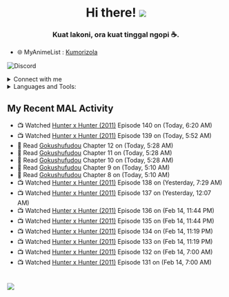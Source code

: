 <h1 align="center">Hi there! <img src="https://media.giphy.com/media/hvRJCLFzcasrR4ia7z/giphy.gif" width="25px"> </h1>
<h3 align="center">Kuat lakoni, ora kuat tinggal ngopi ☕.</h3>

- 🌐 MyAnimeList : [Kumorizola](https://myanimelist.net/animelist/Kumorizola)

![Discord](https://discord.c99.nl/widget/theme-3/761213268009943051.png)
<details>
      <summary>Connect with me</summary>
    <p align="left">
        <a href="https://www.facebook.com/kumori.hartley.1" target="blank"><img align="center"
                src="https://raw.githubusercontent.com/rahuldkjain/github-profile-readme-generator/master/src/images/icons/Social/facebook.svg"
                alt="kumori hartley" height="30" width="40" /></a>
        <a href="https://www.instagram.com/kumorizola/" target="blank"><img align="center"
                src="https://raw.githubusercontent.com/rahuldkjain/github-profile-readme-generator/master/src/images/icons/Social/instagram.svg"
                alt="kumorizola" height="30" width="40" /></a>
        <a href="https://discord.com" target="blank"><img align="center"
                src="https://raw.githubusercontent.com/rahuldkjain/github-profile-readme-generator/master/src/images/icons/Social/discord.svg"
                alt="Kumori#5882" height="30" width="40" /></a>
    </p>
</details>

<details>
    <summary align="left">Languages and Tools:</summary>
<p align="left">
      <a href="https://www.w3schools.com/css/" target="_blank">
        <img src="https://raw.githubusercontent.com/devicons/devicon/master/icons/css3/css3-original-wordmark.svg"
            alt="css3" width="40" height="40" /> </a> <a href="https://www.w3.org/html/" target="_blank"> <img
            src="https://raw.githubusercontent.com/devicons/devicon/master/icons/html5/html5-original-wordmark.svg"
            alt="html5" width="40" height="40" /> </a> <a href="https://www.java.com" target="_blank"> <img
            src="https://raw.githubusercontent.com/devicons/devicon/master/icons/java/java-original.svg" alt="java"
            width="40" height="40" /> </a> <a href="https://developer.mozilla.org/en-US/docs/Web/JavaScript"
            target="_blank"> <img
            src="https://raw.githubusercontent.com/devicons/devicon/master/icons/javascript/javascript-original.svg"
            alt="javascript" width="40" height="40" /> </a> <a href="https://nodejs.org" target="_blank"> <img
            src="https://raw.githubusercontent.com/devicons/devicon/master/icons/nodejs/nodejs-original-wordmark.svg"
            alt="nodejs" width="40" height="40" /> </a> <a href="https://www.python.org" target="_blank"> <img
            src="https://raw.githubusercontent.com/devicons/devicon/master/icons/python/python-original.svg"
            alt="python" width="40" height="40" /> </a> <a href="https://www.typescriptlang.org/" target="_blank"> <img
            src="https://raw.githubusercontent.com/devicons/devicon/master/icons/typescript/typescript-original.svg" 
            alt="typescript" width="40" height="40" /> </a> <a href="https://www.photoshop.com/en" target="_blank"> <img
            src="https://upload.wikimedia.org/wikipedia/commons/a/af/Adobe_Photoshop_CC_icon.svg" alt="photoshop" width="40" height="40"/> </a>
            <a href="https://www.adobe.com/products/premiere.html" target="_blank"> <img
            src="https://upload.wikimedia.org/wikipedia/commons/4/40/Adobe_Premiere_Pro_CC_icon.svg" alt="Premiere pro" width="40" height="40"/> </a>
            <a href="https://www.adobe.com/in/products/illustrator.html" target="_blank"> <img 
            src="https://upload.wikimedia.org/wikipedia/commons/f/fb/Adobe_Illustrator_CC_icon.svg" alt="illustrator" width="40" height="40"/> </a>
      
 </details>
 
 <h2> My Recent MAL Activity</h2>
<!-- MAL_ACTIVITY:start -->

- 📺 Watched [Hunter x Hunter (2011)](https://MyAnimeList.net/anime.php?id=11061) Episode 140 on (Today, 6:20 AM)
- 📺 Watched [Hunter x Hunter (2011)](https://MyAnimeList.net/anime.php?id=11061) Episode 139 on (Today, 5:52 AM)
- 📖 Read [Gokushufudou](https://MyAnimeList.net/manga.php?id=112922) Chapter 12 on (Today, 5:28 AM)
- 📖 Read [Gokushufudou](https://MyAnimeList.net/manga.php?id=112922) Chapter 11 on (Today, 5:28 AM)
- 📖 Read [Gokushufudou](https://MyAnimeList.net/manga.php?id=112922) Chapter 10 on (Today, 5:28 AM)
- 📖 Read [Gokushufudou](https://MyAnimeList.net/manga.php?id=112922) Chapter 9 on (Today, 5:10 AM)
- 📖 Read [Gokushufudou](https://MyAnimeList.net/manga.php?id=112922) Chapter 8 on (Today, 5:10 AM)
- 📺 Watched [Hunter x Hunter (2011)](https://MyAnimeList.net/anime.php?id=11061) Episode 138 on (Yesterday, 7:29 AM)
- 📺 Watched [Hunter x Hunter (2011)](https://MyAnimeList.net/anime.php?id=11061) Episode 137 on (Yesterday, 12:07 AM)
- 📺 Watched [Hunter x Hunter (2011)](https://MyAnimeList.net/anime.php?id=11061) Episode 136 on (Feb 14, 11:44 PM)
- 📺 Watched [Hunter x Hunter (2011)](https://MyAnimeList.net/anime.php?id=11061) Episode 135 on (Feb 14, 11:44 PM)
- 📺 Watched [Hunter x Hunter (2011)](https://MyAnimeList.net/anime.php?id=11061) Episode 134 on (Feb 14, 11:19 PM)
- 📺 Watched [Hunter x Hunter (2011)](https://MyAnimeList.net/anime.php?id=11061) Episode 133 on (Feb 14, 11:19 PM)
- 📺 Watched [Hunter x Hunter (2011)](https://MyAnimeList.net/anime.php?id=11061) Episode 132 on (Feb 14, 7:00 AM)
- 📺 Watched [Hunter x Hunter (2011)](https://MyAnimeList.net/anime.php?id=11061) Episode 131 on (Feb 14, 7:00 AM)

<!-- MAL_ACTIVITY:end -->

  
<h2 align="left"> <img src="https://media.discordapp.net/attachments/918405470073520168/919220018355523584/ezgif.com-gif-maker_1.gif">
